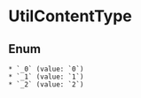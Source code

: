 # UtilContentType

## Enum

    * `_0` (value: `0`)
    * `_1` (value: `1`)
    * `_2` (value: `2`)
